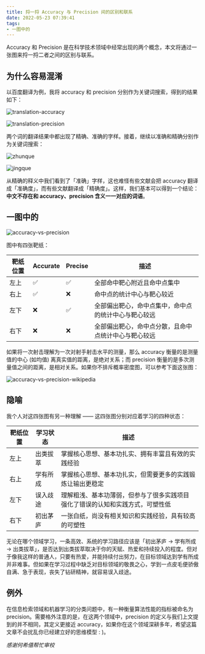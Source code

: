 ```yaml
---
title: 捋一捋 Accuracy 与 Precision 间的区别和联系
date: 2022-05-23 07:39:41
tags:
- 一图中的
---
```


Accuracy 和 Precision 是在科学技术领域中经常出现的两个概念，本文将通过一张图来捋一捋二者之间的区别与联系。

<!-- more -->

## 为什么容易混淆

以百度翻译为例，我将 accuracy 和 precision 分别作为关键词搜索，得到的结果如下：

![translation-accuracy](./translation-accuracy.png)

![translation-precision](./translation-precision.png)

两个词的翻译结果中都出现了精确、准确的字样。接着，继续以准确和精确分别作为关键词搜索：

![zhunque](./zhunque.png)

![jingque](./jingque.png)

从精确的释义中我们看到了「准确」字样，这也难怪有些文献会把 accuracy 翻译成「准确度」，而有些文献翻译成「精确度」。这样，我们基本可以得到一个结论：**中文不存在和 accuracy、precision 含义一一对应的词语**。

## 一图中的

![accuracy-vs-precision](./accuracy-and-precision.png)

图中有四张靶纸：

| 靶纸位置 | Accurate | Precise | 描述                                                 |
| -------- | -------- | ------- | ---------------------------------------------------- |
| 左上     | ✅        | ✅       | 全部命中靶心附近且命中点集中                         |
| 右上     | ✅        | ❌       | 命中点的统计中心与靶心较近                           |
| 左下     | ❌        | ✅       | 全部偏出靶心，命中点集中，命中点的统计中心与靶心较远 |
| 右下     | ❌        | ❌       | 全部偏出靶心，命中点分散，且命中点统计中心与靶心较远 |

如果将一次射击理解为一次对射手射击水平的测量，那么 accuracy 衡量的是测量值的中心 (如均值) 离真实值的距离，是绝对关系；而 precision 衡量的是多次测量值之间的距离，是相对关系。如果你不排斥概率密度图，可以参考下面这张图：

![accuracy-vs-precision-wikipedia](./accuracy-vs-precision-wikipedia.png)

## 隐喻

我个人对这四张图有另一种理解 —— 这四张图分别对应着学习的四种状态：

| 靶纸位置 | 学习状态 | 描述                                                         |
| -------- | -------- | ------------------------------------------------------------ |
| 左上     | 出类拔萃 | 掌握核心思想、基本功扎实、拥有丰富且有效的实践经验           |
| 右上     | 学有所成 | 掌握核心思想、基本功扎实，但需要更多的实践锻炼让输出更稳定   |
| 左下     | 误入歧途 | 理解粗浅、基本功薄弱，但参与了很多实践项目<br />强化了错误的认知和实践方式，可塑性低 |
| 右下     | 初出茅庐 | 一张白纸，尚没有相关知识和实践经验，具有较高的可塑性         |

无论在哪个领域学习，一条高效、系统的学习路径应该是「初出茅庐 → 学有所成 → 出类拔萃」，是否达到出类拔萃取决于你的天赋、热爱和持续投入的程度。但对于像我这样的普通人，只要有热爱，并能持续付出努力，在目标领域达到学有所成并非难事。但如果在学习过程中缺乏对目标领域的敬畏之心，学到一点皮毛便骄傲自满、急于表现，丧失了钻研精神，就容易误入歧途。

## 例外

在信息检索领域和机器学习的分类问题中，有一种衡量算法性能的指标被命名为 precision。需要格外注意的是，在这两个领域中，precision 的定义与我们上文提到的并不相同，其定义更接近 accuracy，如果你在这个领域深耕多年，希望这篇文章不会扰乱你已经建立好的思维模型 : )。

*感谢何希僖帮忙审校*
